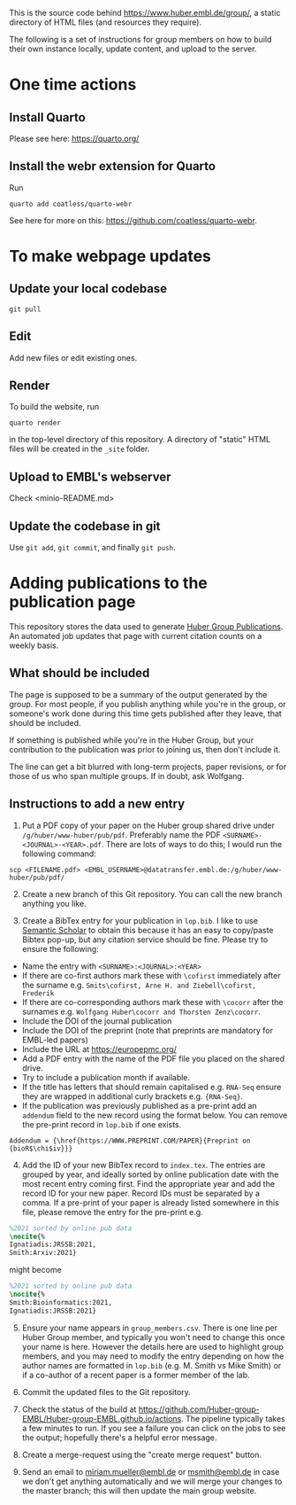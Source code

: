 This is the source code behind <https://www.huber.embl.de/group/>, a static directory of HTML files (and resources they require).

The following is a set of instructions for group members on how to build their own instance locally, update content, and upload to the server.


# One time actions

## Install Quarto 

Please see here: <https://quarto.org/>

## Install the webr extension for Quarto

Run

```
quarto add coatless/quarto-webr
```

See here for more on this: <https://github.com/coatless/quarto-webr>.

# To make webpage updates

## Update your local codebase

```
git pull
```

## Edit

Add new files or edit existing ones. 

## Render 

To build the website, run

```
quarto render
```

in the top-level directory of this repository.
A directory of "static" HTML files will be created in the `_site` folder.

## Upload to EMBL's webserver

Check <minio-README.md>

## Update the codebase in git

Use `git add`, `git commit`, and finally `git push`.

# Adding publications to the publication page

This repository stores the data used to generate [Huber Group Publications](https://www.huber.embl.de/publications/). An automated job updates that page with current citation counts on a weekly basis.

## What should be included

The page is supposed to be a summary of the output generated by the group.  For most people, if you publish anything while you're in the group, or someone's work done during this time gets published after they leave, that should be included. 

If something is published while you're in the Huber Group, but your contribution to the publication was prior to joining us, then don't include it.

The line can get a bit blurred with long-term projects, paper revisions, or for those of us who span multiple groups. If in doubt, ask Wolfgang.

## Instructions to add a new entry

1. Put a PDF copy of your paper on the Huber group shared drive under `/g/huber/www-huber/pub/pdf`.  Preferably name the PDF `<SURNAME>-<JOURNAL>-<YEAR>.pdf`.  There are lots of ways to do this; I would run the following command:

```
scp <FILENAME.pdf> <EMBL_USERNAME>@datatransfer.embl.de:/g/huber/www-huber/pub/pdf/
```

2. Create a new branch of this Git repository. You can call the new branch anything you like.

3. Create a BibTex entry for your publication in `lop.bib`.  I like to use [Semantic Scholar](https://www.semanticscholar.org/) to obtain this because it has an easy to copy/paste Bibtex pop-up, but any citation service should be fine.  Please try to ensure the following:
  - Name the entry with `<SURNAME>:<JOURNAL>:<YEAR>`
  - If there are co-first authors mark these with `\cofirst` immediately after the surname e.g. `Smits\cofirst, Arne H. and Ziebell\cofirst, Frederik`
  - If there are co-corresponding authors mark these with `\cocorr` after the surnames e.g. `Wolfgang Huber\cocorr and Thorsten Zenz\cocorr`.
  - Include the DOI of the journal publication
  - Include the DOI of the preprint (note that preprints are mandatory for EMBL-led papers)
  - Include the URL at https://europepmc.org/
  - Add a PDF entry with the name of the PDF file you placed on the shared drive.
  - Try to include a publication month if available.
  - If the title has letters that should remain capitalised e.g. `RNA-Seq` ensure they are wrapped in additional curly brackets e.g. `{RNA-Seq}`.
  - If the publication was previously published as a pre-print add an `addendum` field to the new record using the format below.  You can remove the pre-print record in `lop.bib` if one exists.
```
Addendum = {\href{https://WWW.PREPRINT.COM/PAPER}{Preprint on {bioR$\chi$iv}}}
```

4. Add the ID of your new BibTex record to `index.tex`.  The entries are grouped by year, and ideally sorted by online publication date with the most recent entry coming first.  Find the appropriate year and add the record ID for your new paper.  Record IDs must be separated by a comma.  If a pre-print of your paper is already listed somewhere in this file, please remove the entry for the pre-print e.g. 

```latex
%2021 sorted by online pub data
\nocite{%
Ignatiadis:JRSSB:2021,
Smith:Arxiv:2021}
```

might become

```latex
%2021 sorted by online pub data
\nocite{%
Smith:Bioinformatics:2021,
Ignatiadis:JRSSB:2021}
```

5. Ensure your name appears in `group_members.csv`.  There is one line per Huber Group member, and typically you won't need to change this once your name is here.  However the details here are used to highlight group members, and you may need to modify the entry depending on how the author names are formatted in `lop.bib` (e.g. M. Smith vs Mike Smith) or if a co-author of a recent paper is a former member of the lab.

6. Commit the updated files to the Git repository.

7. Check the status of the build at https://github.com/Huber-group-EMBL/Huber-group-EMBL.github.io/actions. The pipeline typically takes a few minutes to run.  If you see a failure you can click on the jobs to see the output; hopefully there's a helpful error message.

8. Create a merge-request using the "create merge request" button.

9. Send an email to [miriam.mueller@embl.de](mailto:miriam.mueller@embl.de) or [msmith@embl.de](mailto:msmith@embl.de) in case we don't get anything automatically and we will merge your changes to the master branch; this will then update the main group website.

